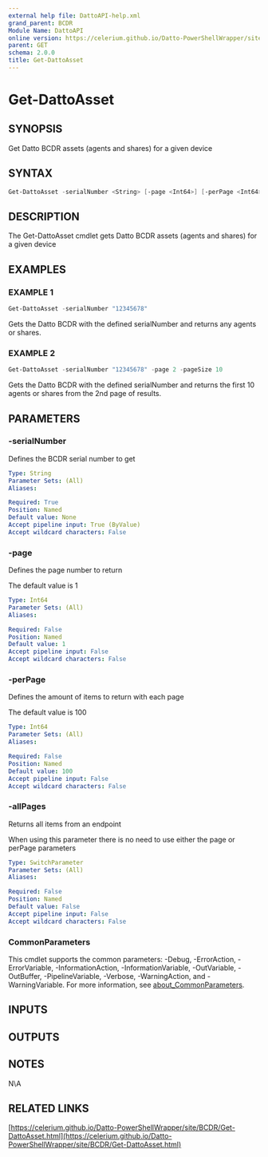 ```yaml
---
external help file: DattoAPI-help.xml
grand_parent: BCDR
Module Name: DattoAPI
online version: https://celerium.github.io/Datto-PowerShellWrapper/site/BCDR/Get-DattoAsset.html
parent: GET
schema: 2.0.0
title: Get-DattoAsset
---
```


# Get-DattoAsset

## SYNOPSIS
Get Datto BCDR assets (agents and shares) for a given device

## SYNTAX

```powershell
Get-DattoAsset -serialNumber <String> [-page <Int64>] [-perPage <Int64>] [-allPages] [<CommonParameters>]
```

## DESCRIPTION
The Get-DattoAsset cmdlet gets Datto BCDR assets (agents and shares)
for a given device

## EXAMPLES

### EXAMPLE 1
```powershell
Get-DattoAsset -serialNumber "12345678"
```

Gets the Datto BCDR with the defined serialNumber and returns any agents or shares.

### EXAMPLE 2
```powershell
Get-DattoAsset -serialNumber "12345678" -page 2 -pageSize 10
```

Gets the Datto BCDR with the defined serialNumber and returns
the first 10 agents or shares from the 2nd page of results.

## PARAMETERS

### -serialNumber
Defines the BCDR serial number to get

```yaml
Type: String
Parameter Sets: (All)
Aliases:

Required: True
Position: Named
Default value: None
Accept pipeline input: True (ByValue)
Accept wildcard characters: False
```

### -page
Defines the page number to return

The default value is 1

```yaml
Type: Int64
Parameter Sets: (All)
Aliases:

Required: False
Position: Named
Default value: 1
Accept pipeline input: False
Accept wildcard characters: False
```

### -perPage
Defines the amount of items to return with each page

The default value is 100

```yaml
Type: Int64
Parameter Sets: (All)
Aliases:

Required: False
Position: Named
Default value: 100
Accept pipeline input: False
Accept wildcard characters: False
```

### -allPages
Returns all items from an endpoint

When using this parameter there is no need to use either the page or perPage
parameters

```yaml
Type: SwitchParameter
Parameter Sets: (All)
Aliases:

Required: False
Position: Named
Default value: False
Accept pipeline input: False
Accept wildcard characters: False
```

### CommonParameters
This cmdlet supports the common parameters: -Debug, -ErrorAction, -ErrorVariable, -InformationAction, -InformationVariable, -OutVariable, -OutBuffer, -PipelineVariable, -Verbose, -WarningAction, and -WarningVariable. For more information, see [about_CommonParameters](http://go.microsoft.com/fwlink/?LinkID=113216).

## INPUTS

## OUTPUTS

## NOTES
N\A

## RELATED LINKS

[https://celerium.github.io/Datto-PowerShellWrapper/site/BCDR/Get-DattoAsset.html](https://celerium.github.io/Datto-PowerShellWrapper/site/BCDR/Get-DattoAsset.html)

